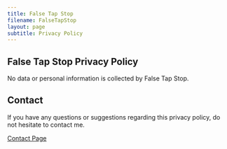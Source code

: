 ```yaml
---
title: False Tap Stop
filename: FalseTapStop
layout: page
subtitle: Privacy Policy
---
```



## False Tap Stop Privacy Policy

No data or personal information is collected by False Tap Stop.

## Contact

If you have any questions or suggestions regarding this privacy policy, do not hesitate to contact me.

[Contact Page](/FalseTapStop)

